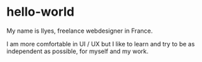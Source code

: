 # hello-world

My name is Ilyes, freelance webdesigner in France.

I am more comfortable in UI / UX but I like to learn and try to be as independent as possible, for myself and my work.
